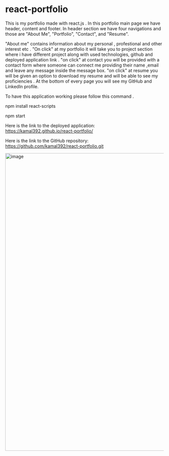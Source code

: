 # react-portfolio
This is my portfolio made with react.js . In this portfolio main page we have header, content and footer. In header section we have four navigations
and those are "About Me", "Portfolio", "Contact", and "Resume". 

"About me" contains  information about my personal , profestional and other interest etc .
"On click" at my portfolio it will take you to project section where i have different project along with used technologies, github and deployed application link .
"on click" at contact you will be provided with a contact form where someone can connect me providing their name ,email and leave any message inside the message box.
"on click" at resume you will be given an option to download my resume and will be able to see my proficiencies .
At the bottom of every page you will see my GitHub and LinkedIn profile.

To have this application working please follow this command .

npm install react-scripts

npm start 

Here is the link to the deployed application: https://kamal392.github.io/react-portfolio/

Here is the link to the GitHub repository: https://github.com/kamal392/react-portfolio.git

<img width="945" alt="image" src="https://user-images.githubusercontent.com/64217018/198365472-29f081f4-d0d9-4c50-82a8-b9232e7d01c6.png">

